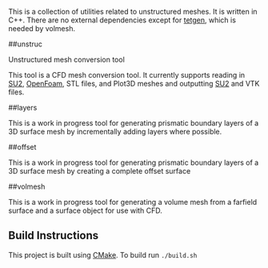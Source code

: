 This is a collection of utilities related to unstructured meshes. It is written in C++. There are no external dependencies except for [tetgen](http://wias-berlin.de/software/tetgen/), which is needed by volmesh.

##unstruc

Unstructured mesh conversion tool

This tool is a CFD mesh conversion tool. It currently supports reading in [SU2](https://github.com/su2code/SU2), [OpenFoam](http://www.openfoam.com), STL files, and Plot3D meshes and outputting [SU2](https://github.com/su2code/SU2) and VTK files.

##layers

This is a work in progress tool for generating prismatic boundary layers of a 3D surface mesh by incrementally adding layers where possible.

##offset

This is a work in progress tool for generating prismatic boundary layers of a 3D surface mesh by creating a complete offset surface 

##volmesh

This is a work in progress tool for generating a volume mesh from a farfield surface and a surface object for use with CFD.

## Build Instructions
This project is built using [CMake](http://www.cmake.org). To build run `./build.sh`
